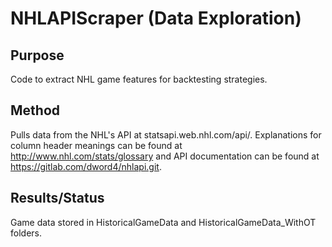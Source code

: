 # NHLAPIScraper (Data Exploration)

## Purpose
Code to extract NHL game features for backtesting strategies.

## Method
Pulls data from the NHL's API at statsapi.web.nhl.com/api/. Explanations for
column header meanings can be found at http://www.nhl.com/stats/glossary and
API documentation can be found at https://gitlab.com/dword4/nhlapi.git.

## Results/Status
Game data stored in HistoricalGameData and HistoricalGameData_WithOT folders.
